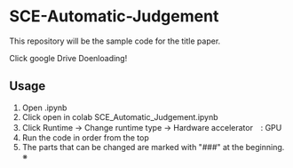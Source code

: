 # SCE-Automatic-Judgement

This repository will be the sample code for the title paper.

Click google Drive Doenloading!

## Usage
1. Open .ipynb
2. Click open in colab SCE_Automatic_Judgement.ipynb
3. Click Runtime → Change runtime type → Hardware accelerator　: GPU
4. Run the code in order from the top
5. The parts that can be changed are marked with "###" at the beginning.
   ※
